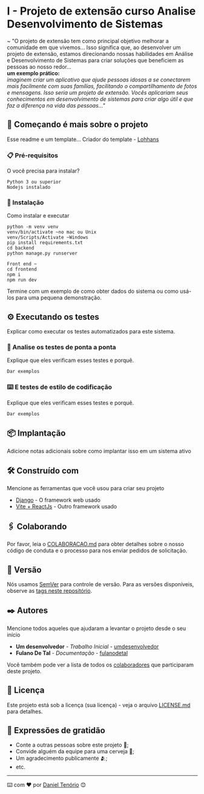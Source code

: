 # I - Projeto de extensão curso Analise Desenvolvimento de Sistemas

~ "O projeto de extensão tem como principal objetivo melhorar a comunidade em que vivemos... Isso significa que, ao desenvolver um projeto de extensão,
estamos direcionando nossas habilidades em Análise e Desenvolvimento de Sistemas para criar soluções que beneficiem as pessoas ao nosso redor...
<br />
**um exemplo prático:**
<br />
_imaginem criar um aplicativo que ajude pessoas idosas a se conectarem mais facilmente com suas famílias, facilitando o compartilhamento de fotos e mensagens. Isso seria
um projeto de extensão. Vocês aplicariam seus conhecimentos em desenvolvimento de sistemas para criar algo útil e que faz a diferença na vida das pessoas..."_

## 🚀 Começando é mais sobre o projeto

Esse readme e um template... Criador do template - [Lohhans](https://github.com/lohhans)

### 📋 Pré-requisitos

O você precisa para instalar?

```
Python 3 ou superior
Nodejs instalado
```

### 🔧 Instalação

Como instalar e executar

```
python -m venv venv
venv/bin/activate ~no mac ou Unix
venv/Scripts/Activate ~Windows
pip install requirements.txt
cd backend
python manage.py runserver

Front end ~
cd frontend
npm i
npm run dev
```

Termine com um exemplo de como obter dados do sistema ou como usá-los para uma pequena demonstração.

## ⚙️ Executando os testes

Explicar como executar os testes automatizados para este sistema.

### 🔩 Analise os testes de ponta a ponta

Explique que eles verificam esses testes e porquê.

```
Dar exemplos
```

### ⌨️ E testes de estilo de codificação

Explique que eles verificam esses testes e porquê.

```
Dar exemplos
```

## 📦 Implantação

Adicione notas adicionais sobre como implantar isso em um sistema ativo

## 🛠️ Construído com

Mencione as ferramentas que você usou para criar seu projeto

-   [Django](https://www.djangoproject.com) - O framework web usado
-   [Vite + ReactJs](https://vitejs.dev) - Outro framework usado

## 🖇️ Colaborando

Por favor, leia o [COLABORACAO.md](https://gist.github.com/usuario/linkParaInfoSobreContribuicoes) para obter detalhes sobre o nosso código de conduta e o processo para nos enviar pedidos de solicitação.

## 📌 Versão

Nós usamos [SemVer](http://semver.org/) para controle de versão. Para as versões disponíveis, observe as [tags neste repositório](https://github.com/suas/tags/do/projeto).

## ✒️ Autores

Mencione todos aqueles que ajudaram a levantar o projeto desde o seu início

-   **Um desenvolvedor** - _Trabalho Inicial_ - [umdesenvolvedor](https://github.com/linkParaPerfil)
-   **Fulano De Tal** - _Documentação_ - [fulanodetal](https://github.com/linkParaPerfil)

Você também pode ver a lista de todos os [colaboradores](https://github.com/usuario/projeto/colaboradores) que participaram deste projeto.

## 📄 Licença

Este projeto está sob a licença (sua licença) - veja o arquivo [LICENSE.md](https://github.com/usuario/projeto/licenca) para detalhes.

## 🎁 Expressões de gratidão

-   Conte a outras pessoas sobre este projeto 📢;
-   Convide alguém da equipe para uma cerveja 🍺;
-   Um agradecimento publicamente 🫂;
-   etc.

---

⌨️ com ❤️ por [Daniel Tenório](https://github.com/danielBRTanimacao) 😊

